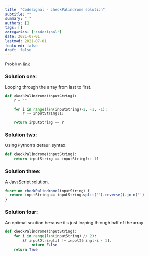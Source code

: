 ```yaml
---
title: "Codesignal - checkPalindrome solution"
subtitle: ""
summary: " "
authors: []
tags: []
categories: ['codesignal']
date: 2021-07-01
lastmod: 2021-07-01
featured: false
draft: false
---
```

Problem [link](https://app.codesignal.com/arcade/intro/level-1/s5PbmwxfECC52PWyQ)

### Solution one:

Looping through the array from last to first.

```python
def checkPalindrome(inputString):
    r = ""

    for i in range(len(inputString)-1, -1, -1):
        r += inputString[i]

    return inputString == r
```

### Solution two:

Using Python's default syntax.

```python
def checkPalindrome(inputString):
    return inputString == inputString[::-1]
```

### Solution three:

A JavaScript solution.

```js
function checkPalindrome(inputString) {
  return inputString == inputString.split('').reverse().join('')
}
```

### Solution four:

An optimal solution because it's just looping through half of the array.

```python
def checkPalindrome(inputString):
    for i in range(len(inputString) // 2):
        if inputString[i] != inputString[-i - 1]:
            return False
    return True
```
